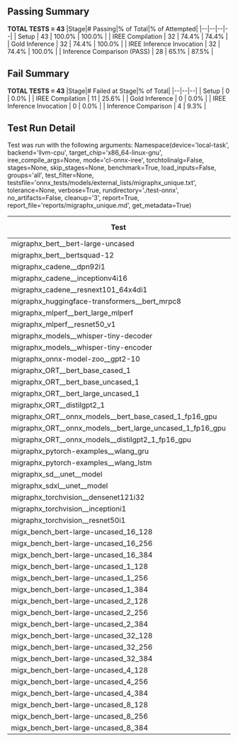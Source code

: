 ## Passing Summary

**TOTAL TESTS = 43**
|Stage|# Passing|% of Total|% of Attempted|
|--|--|--|--|
| Setup | 43 | 100.0% | 100.0% |
| IREE Compilation | 32 | 74.4% | 74.4% |
| Gold Inference | 32 | 74.4% | 100.0% |
| IREE Inference Invocation | 32 | 74.4% | 100.0% |
| Inference Comparison (PASS) | 28 | 65.1% | 87.5% |
## Fail Summary

**TOTAL TESTS = 43**
|Stage|# Failed at Stage|% of Total|
|--|--|--|
| Setup | 0 | 0.0% |
| IREE Compilation | 11 | 25.6% |
| Gold Inference | 0 | 0.0% |
| IREE Inference Invocation | 0 | 0.0% |
| Inference Comparison | 4 | 9.3% |
## Test Run Detail
Test was run with the following arguments:
Namespace(device='local-task', backend='llvm-cpu', target_chip='x86_64-linux-gnu', iree_compile_args=None, mode='cl-onnx-iree', torchtolinalg=False, stages=None, skip_stages=None, benchmark=True, load_inputs=False, groups='all', test_filter=None, testsfile='onnx_tests/models/external_lists/migraphx_unique.txt', tolerance=None, verbose=True, rundirectory='./test-onnx', no_artifacts=False, cleanup='3', report=True, report_file='reports/migraphx_unique.md', get_metadata=True)

| Test | Exit Status | Mean Benchmark Time (ms) | Notes |
|--|--|--|--|
| migraphx_bert__bert-large-uncased | PASS | 371.38311363135773 | |
| migraphx_bert__bertsquad-12 | compilation | None | |
| migraphx_cadene__dpn92i1 | PASS | 163.80953323096037 | |
| migraphx_cadene__inceptionv4i16 | PASS | 6271.452796335022 | |
| migraphx_cadene__resnext101_64x4di1 | PASS | 367.1597628854215 | |
| migraphx_huggingface-transformers__bert_mrpc8 | PASS | 682.531945562611 | |
| migraphx_mlperf__bert_large_mlperf | Numerics | 434.08894818276167 | |
| migraphx_mlperf__resnet50_v1 | PASS | 105.80726719150938 | |
| migraphx_models__whisper-tiny-decoder | PASS | 58.27082648735354 | |
| migraphx_models__whisper-tiny-encoder | Numerics | 273.34587969299815 | |
| migraphx_onnx-model-zoo__gpt2-10 | compilation | None | |
| migraphx_ORT__bert_base_cased_1 | compilation | None | |
| migraphx_ORT__bert_base_uncased_1 | compilation | None | |
| migraphx_ORT__bert_large_uncased_1 | compilation | None | |
| migraphx_ORT__distilgpt2_1 | compilation | None | |
| migraphx_ORT__onnx_models__bert_base_cased_1_fp16_gpu | compilation | None | |
| migraphx_ORT__onnx_models__bert_large_uncased_1_fp16_gpu | compilation | None | |
| migraphx_ORT__onnx_models__distilgpt2_1_fp16_gpu | compilation | None | |
| migraphx_pytorch-examples__wlang_gru | PASS | 57.25312491671906 | |
| migraphx_pytorch-examples__wlang_lstm | PASS | 18.256286935259897 | |
| migraphx_sd__unet__model | import_model | None | |
| migraphx_sdxl__unet__model | import_model | None | |
| migraphx_torchvision__densenet121i32 | PASS | 1568.2770845790703 | |
| migraphx_torchvision__inceptioni1 | PASS | 219.02419978545768 | |
| migraphx_torchvision__resnet50i1 | PASS | 82.94915698934346 | |
| migx_bench_bert-large-uncased_16_128 | PASS | 1559.7127970928948 | |
| migx_bench_bert-large-uncased_16_256 | PASS | 5160.355023729304 | |
| migx_bench_bert-large-uncased_16_384 | Numerics | 9433.974709672231 | |
| migx_bench_bert-large-uncased_1_128 | PASS | 166.91454468915856 | |
| migx_bench_bert-large-uncased_1_256 | PASS | 345.2076992640893 | |
| migx_bench_bert-large-uncased_1_384 | PASS | 381.89951904738945 | |
| migx_bench_bert-large-uncased_2_128 | PASS | 256.543449126184 | |
| migx_bench_bert-large-uncased_2_256 | PASS | 429.8277374667426 | |
| migx_bench_bert-large-uncased_2_384 | PASS | 674.835111014545 | |
| migx_bench_bert-large-uncased_32_128 | PASS | 5238.9189231519895 | |
| migx_bench_bert-large-uncased_32_256 | PASS | 14081.732053309679 | |
| migx_bench_bert-large-uncased_32_384 | Numerics | 24184.348789975047 | |
| migx_bench_bert-large-uncased_4_128 | PASS | 409.7059437384208 | |
| migx_bench_bert-large-uncased_4_256 | PASS | 791.8012089406451 | |
| migx_bench_bert-large-uncased_4_384 | PASS | 1230.6828166668613 | |
| migx_bench_bert-large-uncased_8_128 | PASS | 755.9761060401797 | |
| migx_bench_bert-large-uncased_8_256 | PASS | 1669.0871383373935 | |
| migx_bench_bert-large-uncased_8_384 | PASS | 3553.754947769145 | |
